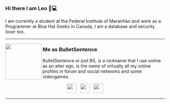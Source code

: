 ### Hi there I am Leo 👋:computer:

I am currently a student at the Federal Institute of Maranhão and work as a Programmer at Blue Hat Geeks in Canada, I am a database and security lover too.
 


  ---
 
 <p>
  <img width="115" align='left' src="https://user-images.githubusercontent.com/37451620/88662938-19de2880-d0b1-11ea-92c2-2952a183d82e.png">
</p>
 
### Me as BulletSentence

BulletSentence or just BS, is a nickname that I use online as an alter ego, is the name of virtually all my online profiles in forum and social networks and some videogames.
<p>
 </p>

 <p align='center'>
<a href="https://twitter.com/leoalmeidabs"><img height="30" src="https://github.com/WaylonWalker/WaylonWalker/blob/main/icon/twitter.png?raw=true"></a>&nbsp;&nbsp;
<a href="https://instagram.com/leoalmeidabs"><img height="30" src="https://github.com/WaylonWalker/WaylonWalker/blob/main/icon/instagram.jpg?raw=true"></a>&nbsp;&nbsp;
<a href="https://www.linkedin.com/in/leonardo-almeida-de-ara%C3%BAjo-9b7576135/"><img height="30" src="https://github.com/WaylonWalker/WaylonWalker/blob/main/icon/linkedin.png?raw=true"></a>

</p>

 ---

